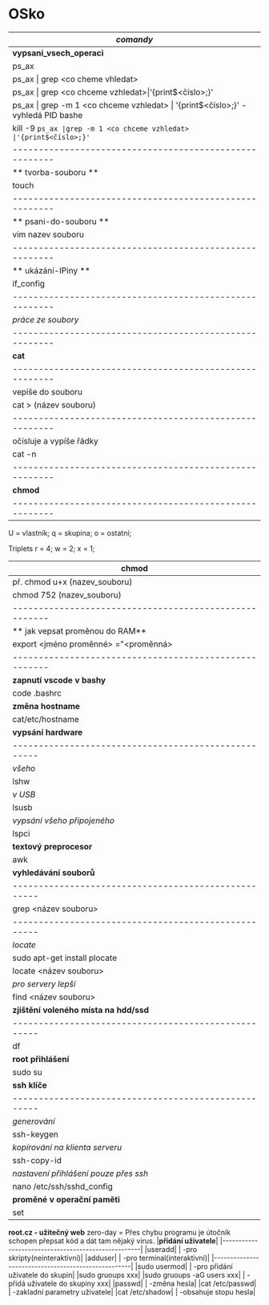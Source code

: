 # OSko
|       *comandy*                                       |
|-------------------------------------------------------|
|**vypsani_vsech_operaci**                              |
|          ps_ax                                        |
|    ps_ax \| grep \<co cheme vhledat>                                  |
|ps_ax \| grep \<co chceme vzhledat>\|'{print$<číslo>;}'                             |
|ps_ax  \| grep -m 1 \<co chceme vzhledat> \| '{print$<číslo>;}' - vyhledá PID bashe  |
|kill -9 `ps_ax \|grep -m 1 <co chceme vzhledat> \|'{print$<číslo>;}'`            |
|-------------------------------------------------------|
|**    tvorba-souboru   **                              |
|           touch                                       |
|-------------------------------------------------------|
|**   psani-do-souboru  **                              | 
|     vim nazev souboru                                 |
|-------------------------------------------------------|
|**    ukázání-IPiny    **                              |
|        if_config                                      |
|-------------------------------------------------------|
|    *práce ze soubory*                                 |
|-------------------------------------------------------|
|        **cat**                                        |
|-------------------------------------------------------|
|     vepíše do souboru                                 |
|  cat > (název souboru)                                |
|-------------------------------------------------------|
| očísluje a vypíše řádky                               |
|         cat -n                                        |
|-------------------------------------------------------|
|        **chmod**                                      |
|-------------------------------------------------------|

U = vlastník;
q = skupina;
o = ostatní;

Triplets
r = 4;
w = 2;
x = 1;

|         chmod                                        |
|------------------------------------------------------|
|  př. chmod u+x (nazev_souboru)                       |
|  chmod 752 (nazev_souboru)                           |
|------------------------------------------------------|
|        ** jak vepsat proměnou do RAM**                                       |
|export <jméno proměnné> ="<proměnná>|
|------------------------------------------------------|
|**zapnutí vscode v bashy**|
|code .bashrc|
|**změna hostname**|
|cat/etc/hostname|
|**vypsání hardware**|
|----------------------------------------------------|
|*všeho*|
|lshw|
|*v USB*|
|lsusb|
|*vypsání všeho připojeného*|
|lspci|
|**textový preprocesor**|
| awk                              |
|**vyhledávání souborů**|
|----------------------------------------------------|
|grep <název souboru>|
|----------------------------------------------------|
|*locate*|
|sudo apt-get install plocate|
|locate <název souboru>|
|*pro servery lepší*|
|find <název souboru>|
|**zjištění voleného místa na hdd/ssd**|
|----------------------------------------------------|
|df|
|**root přihlášení**|
|sudo su|
|**ssh klíče**|
|----------------------------------------------------|
|*generování*|
|ssh-keygen|
|*kopírování na klienta serveru*|
|ssh-copy-id <ip>|
|*nastavení přihlášení pouze přes ssh*|
|nano /etc/ssh/sshd_config|
|**proměné v operační paměti**|
|set|
**root.cz - užitečný web**
zero-day = Přes chybu programu je útočník schopen přepsat kód a dát tam nějaký virus.
|**přidání uživatele**|
|----------------------------------------------------|
|useradd|
|  -pro skripty(neinteraktivní)|
|adduser|
|  -pro terminal(interaktivní)|
|----------------------------------------------------|
|sudo usermod|
|  -pro přidání uživatele do skupin|
|sudo gruoups xxx|
|sudo gruoups -aG users xxx|
|  -přidá uživatele do skupiny xxx|
|passwd|
| -změna hesla|
|cat /etc/passwd|
| -zakladní parametry uživatele|
|cat /etc/shadow|
| -obsahuje stopu hesla|

